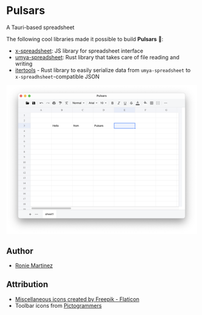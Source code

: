 # Pulsars

A Tauri-based spreadsheet

The following cool libraries made it possible to build **Pulsars** 🚀:

- [x-spreadsheet](https://github.com/myliang/x-spreadsheet): JS library for spreadsheet interface
- [umya-spreadsheet](https://github.com/MathNya/umya-spreadsheet): Rust library that takes care of file reading and writing
- [itertools](https://github.com/rust-itertools/itertools) - Rust library to easily serialize data from `umya-spreadsheet` to `x-spreadhsheet`-compatible JSON

![Pulsars](./screenshots/pulsars.png)

## Author

- [Ronie Martinez](mailto:ronmarti18@gmail.com)

## Attribution

- <a href="https://www.flaticon.com/free-icons/miscellaneous" title="miscellaneous icons">Miscellaneous icons created by Freepik - Flaticon</a>
- Toolbar icons from [Pictogrammers](https://pictogrammers.com/library/mdi/)
